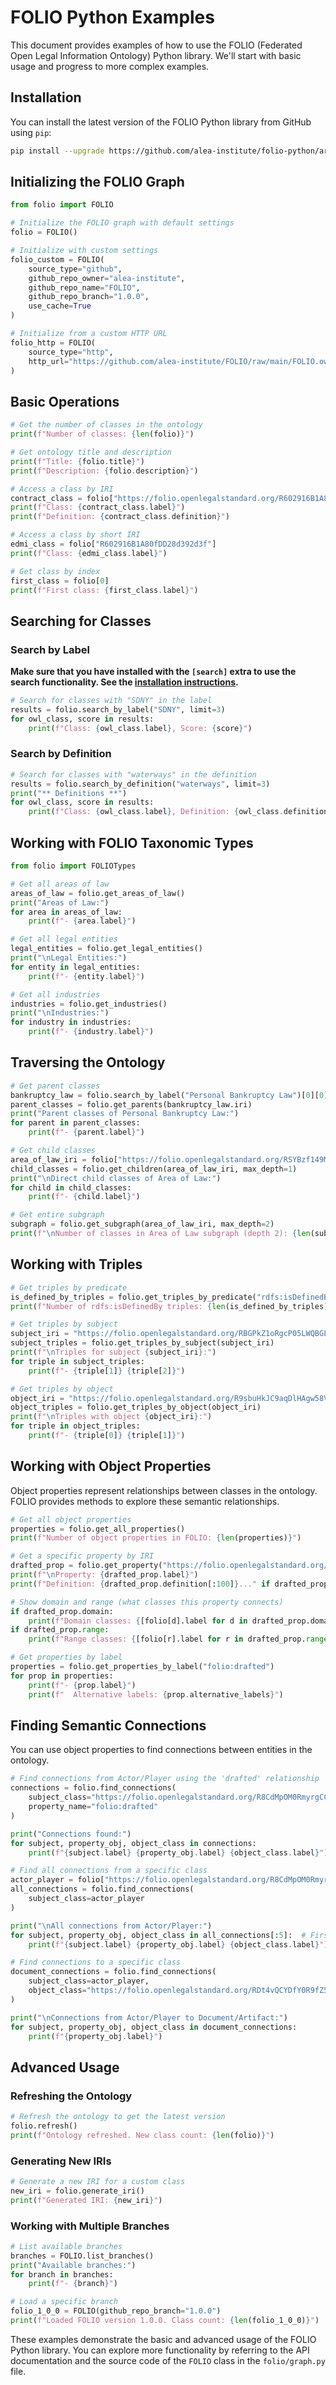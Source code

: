 # FOLIO Python Examples

This document provides examples of how to use the FOLIO (Federated Open Legal Information Ontology) Python library. We'll start with basic usage and progress to more complex examples.

## Installation

You can install the latest version of the FOLIO Python library from GitHub using `pip`:

```bash
pip install --upgrade https://github.com/alea-institute/folio-python/archive/refs/heads/main.zip
```

## Initializing the FOLIO Graph

```python
from folio import FOLIO

# Initialize the FOLIO graph with default settings
folio = FOLIO()

# Initialize with custom settings
folio_custom = FOLIO(
    source_type="github",
    github_repo_owner="alea-institute",
    github_repo_name="FOLIO",
    github_repo_branch="1.0.0",
    use_cache=True
)

# Initialize from a custom HTTP URL
folio_http = FOLIO(
    source_type="http",
    http_url="https://github.com/alea-institute/FOLIO/raw/main/FOLIO.owl"
)
```

## Basic Operations

```python
# Get the number of classes in the ontology
print(f"Number of classes: {len(folio)}")

# Get ontology title and description
print(f"Title: {folio.title}")
print(f"Description: {folio.description}")

# Access a class by IRI
contract_class = folio["https://folio.openlegalstandard.org/R602916B1A80fDD28d392d3f"]
print(f"Class: {contract_class.label}")
print(f"Definition: {contract_class.definition}")

# Access a class by short IRI
edmi_class = folio["R602916B1A80fDD28d392d3f"]
print(f"Class: {edmi_class.label}")

# Get class by index
first_class = folio[0]
print(f"First class: {first_class.label}")
```

## Searching for Classes

### Search by Label

**Make sure that you have installed with the `[search]` extra to use the search functionality. See the [installation instructions](index.md#search-extras).**


```python
# Search for classes with "SDNY" in the label
results = folio.search_by_label("SDNY", limit=3)
for owl_class, score in results:
    print(f"Class: {owl_class.label}, Score: {score}")
```

### Search by Definition

```python
# Search for classes with "waterways" in the definition
results = folio.search_by_definition("waterways", limit=3)
print("** Definitions **")
for owl_class, score in results:
    print(f"Class: {owl_class.label}, Definition: {owl_class.definition[:50]}..., Score: {score}")
```

## Working with FOLIO Taxonomic Types

```python
from folio import FOLIOTypes

# Get all areas of law
areas_of_law = folio.get_areas_of_law()
print("Areas of Law:")
for area in areas_of_law:
    print(f"- {area.label}")

# Get all legal entities
legal_entities = folio.get_legal_entities()
print("\nLegal Entities:")
for entity in legal_entities:
    print(f"- {entity.label}")

# Get all industries
industries = folio.get_industries()
print("\nIndustries:")
for industry in industries:
    print(f"- {industry.label}")
```

## Traversing the Ontology

```python
# Get parent classes
bankruptcy_law = folio.search_by_label("Personal Bankruptcy Law")[0][0]
parent_classes = folio.get_parents(bankruptcy_law.iri)
print("Parent classes of Personal Bankruptcy Law:")
for parent in parent_classes:
    print(f"- {parent.label}")

# Get child classes
area_of_law_iri = folio["https://folio.openlegalstandard.org/RSYBzf149Mi5KE0YtmpUmr"].iri
child_classes = folio.get_children(area_of_law_iri, max_depth=1)
print("\nDirect child classes of Area of Law:")
for child in child_classes:
    print(f"- {child.label}")

# Get entire subgraph
subgraph = folio.get_subgraph(area_of_law_iri, max_depth=2)
print(f"\nNumber of classes in Area of Law subgraph (depth 2): {len(subgraph)}")
```

## Working with Triples

```python
# Get triples by predicate
is_defined_by_triples = folio.get_triples_by_predicate("rdfs:isDefinedBy")
print(f"Number of rdfs:isDefinedBy triples: {len(is_defined_by_triples)}")

# Get triples by subject
subject_iri = "https://folio.openlegalstandard.org/RBGPkZ1oRgcP05LWQBGLEne"
subject_triples = folio.get_triples_by_subject(subject_iri)
print(f"\nTriples for subject {subject_iri}:")
for triple in subject_triples:
    print(f"- {triple[1]} {triple[2]}")

# Get triples by object
object_iri = "https://folio.openlegalstandard.org/R9sbuHkJC9aqDlHAgw58VSB"
object_triples = folio.get_triples_by_object(object_iri)
print(f"\nTriples with object {object_iri}:")
for triple in object_triples:
    print(f"- {triple[0]} {triple[1]}")
```

## Working with Object Properties

Object properties represent relationships between classes in the ontology. FOLIO provides methods to explore these semantic relationships.

```python
# Get all object properties
properties = folio.get_all_properties()
print(f"Number of object properties in FOLIO: {len(properties)}")

# Get a specific property by IRI
drafted_prop = folio.get_property("https://folio.openlegalstandard.org/R1us3pQhG9zkEb39dZHByB")
print(f"\nProperty: {drafted_prop.label}")
print(f"Definition: {drafted_prop.definition[:100]}..." if drafted_prop.definition else "No definition")

# Show domain and range (what classes this property connects)
if drafted_prop.domain:
    print(f"Domain classes: {[folio[d].label for d in drafted_prop.domain if folio[d]]}")
if drafted_prop.range:
    print(f"Range classes: {[folio[r].label for r in drafted_prop.range if folio[r]]}")

# Get properties by label
properties = folio.get_properties_by_label("folio:drafted")
for prop in properties:
    print(f"- {prop.label}")
    print(f"  Alternative labels: {prop.alternative_labels}")
```

## Finding Semantic Connections

You can use object properties to find connections between entities in the ontology.

```python
# Find connections from Actor/Player using the 'drafted' relationship
connections = folio.find_connections(
    subject_class="https://folio.openlegalstandard.org/R8CdMpOM0RmyrgCCvbpiLS0",  # Actor/Player
    property_name="folio:drafted"
)

print("Connections found:")
for subject, property_obj, object_class in connections:
    print(f"{subject.label} {property_obj.label} {object_class.label}")

# Find all connections from a specific class
actor_player = folio["https://folio.openlegalstandard.org/R8CdMpOM0RmyrgCCvbpiLS0"]
all_connections = folio.find_connections(
    subject_class=actor_player
)

print("\nAll connections from Actor/Player:")
for subject, property_obj, object_class in all_connections[:5]:  # First 5 connections
    print(f"{subject.label} {property_obj.label} {object_class.label}")

# Find connections to a specific class
document_connections = folio.find_connections(
    subject_class=actor_player,
    object_class="https://folio.openlegalstandard.org/RDt4vQCYDfY0R9fZ5FNnTbj"  # Document/Artifact
)

print("\nConnections from Actor/Player to Document/Artifact:")
for subject, property_obj, object_class in document_connections:
    print(f"{property_obj.label}")
```

## Advanced Usage

### Refreshing the Ontology

```python
# Refresh the ontology to get the latest version
folio.refresh()
print(f"Ontology refreshed. New class count: {len(folio)}")
```

### Generating New IRIs

```python
# Generate a new IRI for a custom class
new_iri = folio.generate_iri()
print(f"Generated IRI: {new_iri}")
```

### Working with Multiple Branches

```python
# List available branches
branches = FOLIO.list_branches()
print("Available branches:")
for branch in branches:
    print(f"- {branch}")

# Load a specific branch
folio_1_0_0 = FOLIO(github_repo_branch="1.0.0")
print(f"Loaded FOLIO version 1.0.0. Class count: {len(folio_1_0_0)}")
```

These examples demonstrate the basic and advanced usage of the FOLIO Python library. You can explore more functionality by referring to the API documentation and the source code of the `FOLIO` class in the `folio/graph.py` file.